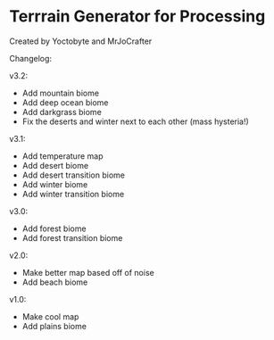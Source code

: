 # Terrrain Generator for Processing
Created by Yoctobyte and MrJoCrafter

Changelog:

v3.2:
- Add mountain biome
- Add deep ocean biome 
- Add darkgrass biome
- Fix the deserts and winter next to each other (mass hysteria!)

v3.1:
- Add temperature map
- Add desert biome
- Add desert transition biome
- Add winter biome
- Add winter transition biome

v3.0:
- Add forest biome
- Add forest transition biome

v2.0:
- Make better map based off of noise
- Add beach biome

v1.0:
- Make cool map
- Add plains biome
